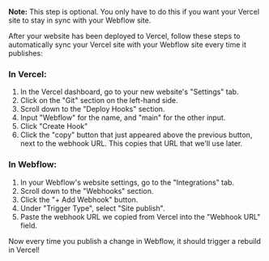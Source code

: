 **Note:** This step is optional. You only have to do this if you want your Vercel site to stay in sync with your Webflow site.

After your website has been deployed to Vercel, follow these steps to automatically sync your Vercel site with your Webflow site every time it publishes:

### **In Vercel:**

1. In the Vercel dashboard, go to your new website's "Settings" tab.
1. Click on the "Git" section on the left-hand side.
1. Scroll down to the "Deploy Hooks" section.
1. Input "Webflow" for the name, and "main" for the other input.
1. Click "Create Hook"
1. Click the "copy" button that just appeared above the previous button, next to the webhook URL. This copies that URL that we'll use later.

### **In Webflow:**

1. In your Webflow's website settings, go to the "Integrations" tab.
1. Scroll down to the "Webhooks" section.
1. Click the "+ Add Webhook" button.
1. Under "Trigger Type", select "Site publish".
1. Paste the webhook URL we copied from Vercel into the "Webhook URL" field.

Now every time you publish a change in Webflow, it should trigger a rebuild in Vercel!
